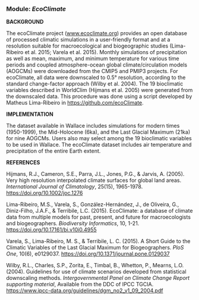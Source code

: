 ### **Module:** ***EcoClimate***

**BACKGROUND**

The ecoClimate project (<a href="www.ecoclimate.org" target="_blank">www.ecoclimate.org</a>) provides an open database of processed climatic simulations in a user-friendly format and at a resolution suitable for macroecological and biogeographic studies (Lima-Ribeiro et al. 2015; Varela et al. 2015). Monthly simulations of precipitation as well as mean, maximum, and minimum temperature for various time periods and coupled atmosphere-ocean global climate/circulation models (AOGCMs) were downloaded from the CMIP5 and PMIP3 projects. For ecoClimate, all data were downscaled to 0.5° resolution, according to the standard change-factor approach (Wilby et al. 2004). The 19 bioclimatic variables described in WorldClim (Hijmans et al. 2005) were generated from the downscaled data. This procedure was done using a script developed by Matheus Lima-Ribeiro in <a href="https://github.com/ecoClimate" target="_blank">https://github.com/ecoClimate</a>.

**IMPLEMENTATION**

The dataset available in Wallace includes simulations for modern times (1950-1999), the Mid-Holocene (6ka), and the Last Glacial Maximum (21ka) for nine AOGCMs. Users also may select among the 19 bioclimatic variables to be used in Wallace. The ecoClimate dataset includes air temperature and precipitation of the entire Earth extent.

**REFERENCES**

Hijmans, R.J., Cameron, S.E., Parra, J.L., Jones, P.G., & Jarvis, A. (2005). Very high resolution interpolated climate surfaces for global land areas. *International Journal of Climatology*, 25(15),  1965-1978. <a href="https://doi.org/10.1002/joc.1276" target="_blank">https://doi.org/10.1002/joc.1276</a> 

Lima-Ribeiro, M.S., Varela, S., González-Hernández, J., de Oliveira, G., Diniz-Filho, J.A.F., & Terribile, L.C. (2015). EcoClimate: a database of climate data from multiple models for past, present, and future for macroecologists and biogeographers. *Biodiversity Informatics*, 10, 1-21. <a href="https://doi.org/10.17161/bi.v10i0.4955" target="_blank">https://doi.org/10.17161/bi.v10i0.4955</a> 

Varela, S., Lima-Ribeiro, M. S., & Terribile, L. C. (2015). A Short Guide to the Climatic Variables of the Last Glacial Maximum for Biogeographers. *PloS One*, 10(6), e0129037. <a href="https://doi.org/10.1371/journal.pone.0129037" target="_blank">https://doi.org/10.1371/journal.pone.0129037</a> 

Wilby, R.L., Charles, S.P., Zorita, E., Timbal, B., Whetton, P., Mearns, L.O. (2004). Guidelines for use of climate scenarios developed from statistical downscaling methods. *Intergovernmental Panel on Climate Change Report supporting material*, Available from the DDC of IPCC TGCIA. <a href="https://www.ipcc-data.org/guidelines/dgm_no2_v1_09_2004.pdf" target="_blank">https://www.ipcc-data.org/guidelines/dgm_no2_v1_09_2004.pdf</a> 
